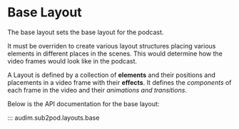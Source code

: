 # Base Layout

The base layout sets the base layout for the podcast.

It must be overriden to create various layout structures placing various elements in different places in the scenes.
This would determine how the video frames would look like in the podcast.

A Layout is defined by a collection of **elements** and their positions and placements in a video frame with their **effects**.
It defines the _components_ of each frame in the video and their _animations and transitions_.

Below is the API documentation for the base layout:

::: audim.sub2pod.layouts.base

